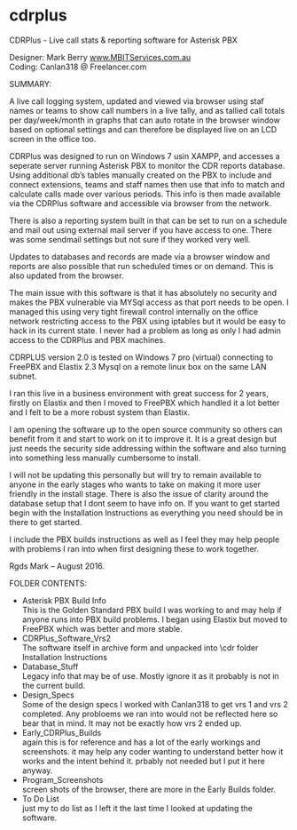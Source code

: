 # cdrplus
CDRPlus - Live call stats &amp; reporting software for Asterisk PBX

Designer: Mark Berry www.MBITServices.com.au  
Coding: Canlan318 @ Freelancer.com

SUMMARY:

A live call logging system, updated and viewed via browser using staf names or teams to show call numbers in a live tally, and as tallied call totals per day/week/month in graphs that can auto rotate in the browser window based on optional settings and can therefore be displayed live on an LCD screen in the office too.
 
CDRPlus was designed to run on Windows 7 usin XAMPP, and accesses a seperate server running Asterisk PBX to monitor the CDR reports database. Using additional db’s tables manually created on the PBX to include and connect extensions, teams and staff names then use that info to match and calculate calls made over various periods. This info is then made available via the CDRPlus software and accessible via browser from the network.

There is also a reporting system built in that can be set to run on a schedule and mail out using external mail server if you have access to one. There was some sendmail settings but not sure if they worked very well.

Updates to databases and records are made via a browser window and reports are also possible that run scheduled times or on demand. This is also updated from the browser.

The main issue with this software is that it has absolutely no security and makes the PBX vulnerable via MYSql access as that port needs to be open. I managed this using very tight firewall control internally on the office network restricting access to the PBX using iptables but it would be easy to hack in its current state. I never had a problem as long as only I had admin access to the CDRPlus and PBX machines. 

CDRPLUS version  2.0 is tested on Windows 7 pro (virtual) connecting to FreePBX and Elastix 2.3 Mysql on a remote linux box on the same LAN subnet.

I ran this live in a business environment with great success for 2 years, firstly on Elastix and then I moved to FreePBX which handled it a lot better and I felt to be a more robust system than Elastix.

I am opening the software up to the open source community so others can benefit from it and start to work on it to improve it. It is a great design but just needs the security side addressing within the software and also turning into something less manually cumbersome to install.

I will not be updating this personally but will try to remain available to anyone in the early stages who wants to take on making it more user friendly in the install stage. There is also the issue of clarity around the database setup that I dont seem to have info on. If you want to get started begin with the Installation Instructions as everything you need should be in there to get started. 

I include the PBX builds instructions as well as I feel they may help people with problems I ran into when first designing these to work together. 

Rgds
Mark – August 2016.

FOLDER CONTENTS:  
- Asterisk PBX Build Info  
	This is the Golden Standard PBX build I was working to and may help if anyone runs into PBX build problems. 		I began using Elastix but moved to FreePBX which was better and more stable.
- CDRPlus_Software_Vrs2  
	The software itself in archive form and unpacked into \cdr folder 
	Installation Instructions
- Database_Stuff  
	Legacy info that may be of use. Mostly ignore it as it probably is not in the current build.
- Design_Specs  
	Some of the design specs I worked with Canlan318 to get vrs 1 and vrs 2 completed. Any probloems we ran into 		would not be reflected here so bear that in mind. It may not be exactly how vrs 2 ended up.
- Early_CDRPlus_Builds    
	again this is for reference and has a lot of the early workings and screenshots. it may help any coder 		wanting to understand better how it works and the intent behind it. prbably not needed but I put it here 	anyway.
- Program_Screenshots    
	screen shots of the browser, there are more in the Early Builds folder.
- To Do List  
	just my to do list as I left it the last time I looked at updating the software.


